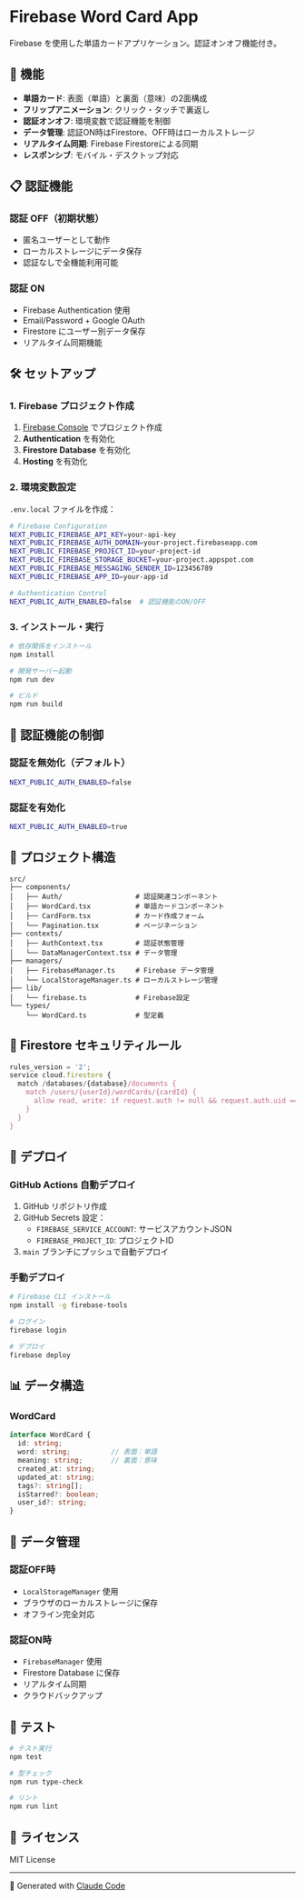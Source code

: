 # Firebase Word Card App

Firebase を使用した単語カードアプリケーション。認証オンオフ機能付き。

## 🚀 機能

- **単語カード**: 表面（単語）と裏面（意味）の2面構成
- **フリップアニメーション**: クリック・タッチで裏返し
- **認証オンオフ**: 環境変数で認証機能を制御
- **データ管理**: 認証ON時はFirestore、OFF時はローカルストレージ
- **リアルタイム同期**: Firebase Firestoreによる同期
- **レスポンシブ**: モバイル・デスクトップ対応

## 📋 認証機能

### 認証 OFF（初期状態）
- 匿名ユーザーとして動作
- ローカルストレージにデータ保存
- 認証なしで全機能利用可能

### 認証 ON
- Firebase Authentication 使用
- Email/Password + Google OAuth
- Firestore にユーザー別データ保存
- リアルタイム同期機能

## 🛠️ セットアップ

### 1. Firebase プロジェクト作成

1. [Firebase Console](https://console.firebase.google.com/) でプロジェクト作成
2. **Authentication** を有効化
3. **Firestore Database** を有効化
4. **Hosting** を有効化

### 2. 環境変数設定

`.env.local` ファイルを作成：

```bash
# Firebase Configuration
NEXT_PUBLIC_FIREBASE_API_KEY=your-api-key
NEXT_PUBLIC_FIREBASE_AUTH_DOMAIN=your-project.firebaseapp.com
NEXT_PUBLIC_FIREBASE_PROJECT_ID=your-project-id
NEXT_PUBLIC_FIREBASE_STORAGE_BUCKET=your-project.appspot.com
NEXT_PUBLIC_FIREBASE_MESSAGING_SENDER_ID=123456789
NEXT_PUBLIC_FIREBASE_APP_ID=your-app-id

# Authentication Control
NEXT_PUBLIC_AUTH_ENABLED=false  # 認証機能のON/OFF
```

### 3. インストール・実行

```bash
# 依存関係をインストール
npm install

# 開発サーバー起動
npm run dev

# ビルド
npm run build
```

## 🔧 認証機能の制御

### 認証を無効化（デフォルト）
```bash
NEXT_PUBLIC_AUTH_ENABLED=false
```

### 認証を有効化
```bash
NEXT_PUBLIC_AUTH_ENABLED=true
```

## 📁 プロジェクト構造

```
src/
├── components/
│   ├── Auth/                  # 認証関連コンポーネント
│   ├── WordCard.tsx           # 単語カードコンポーネント
│   ├── CardForm.tsx           # カード作成フォーム
│   └── Pagination.tsx         # ページネーション
├── contexts/
│   ├── AuthContext.tsx        # 認証状態管理
│   └── DataManagerContext.tsx # データ管理
├── managers/
│   ├── FirebaseManager.ts     # Firebase データ管理
│   └── LocalStorageManager.ts # ローカルストレージ管理
├── lib/
│   └── firebase.ts            # Firebase設定
└── types/
    └── WordCard.ts            # 型定義
```

## 🔐 Firestore セキュリティルール

```javascript
rules_version = '2';
service cloud.firestore {
  match /databases/{database}/documents {
    match /users/{userId}/wordCards/{cardId} {
      allow read, write: if request.auth != null && request.auth.uid == userId;
    }
  }
}
```

## 🚀 デプロイ

### GitHub Actions 自動デプロイ

1. GitHub リポジトリ作成
2. GitHub Secrets 設定：
   - `FIREBASE_SERVICE_ACCOUNT`: サービスアカウントJSON
   - `FIREBASE_PROJECT_ID`: プロジェクトID
3. `main` ブランチにプッシュで自動デプロイ

### 手動デプロイ

```bash
# Firebase CLI インストール
npm install -g firebase-tools

# ログイン
firebase login

# デプロイ
firebase deploy
```

## 📊 データ構造

### WordCard

```typescript
interface WordCard {
  id: string;
  word: string;          // 表面：単語
  meaning: string;       // 裏面：意味
  created_at: string;
  updated_at: string;
  tags?: string[];
  isStarred?: boolean;
  user_id?: string;
}
```

## 🔄 データ管理

### 認証OFF時
- `LocalStorageManager` 使用
- ブラウザのローカルストレージに保存
- オフライン完全対応

### 認証ON時
- `FirebaseManager` 使用
- Firestore Database に保存
- リアルタイム同期
- クラウドバックアップ

## 🧪 テスト

```bash
# テスト実行
npm test

# 型チェック
npm run type-check

# リント
npm run lint
```

## 📄 ライセンス

MIT License

---

🤖 Generated with [Claude Code](https://claude.ai/code)